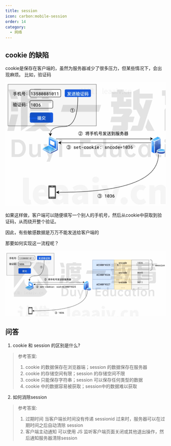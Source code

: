 ```yaml
---
title: session
icon: carbon:mobile-session
order: 14
category:
  - 网络
---
```


## cookie 的缺陷

cookie是保存在客户端的，虽然为服务器减少了很多压力，但某些情况下，会出现麻烦。
比如，验证码

![]( ../../../../src/.vuepress/public/assets/images/moreThanCode/network/session/image-20240227103950151.png)

如果这样做，客户端可以随便填写一个别人的手机号，然后从cookie中获取到验证码，从而绕开整个验证。

因此，有些敏感数据是万万不能发送给客户端的

那要如何实现这一流程呢？

![]( ../../../../src/.vuepress/public/assets/images/moreThanCode/network/session/image-20240227104127828.png)

## 问答

1. cookie 和 session 的区别是什么?

  > 参考答案:
  >
  > 1. cookie 的数据保存在浏览器端；session 的数据保存在服务器
  > 2. cookie 的存储空间有限；session 的存储空间不限
  > 3. cookie 只能保存字符串；session 可以保存任何类型的数据
  > 4. cookie 中的数据容易被获取；session中的数据难以获取

2. 如何消除session

  > 参考答案:
  >
  > 1. 过期时间
  >    当客户端长时间没有传递 sessionid 过来时，服务器可以在过期时间之后自动清除 session
  > 2. 客户端主动通知
  >    可以使用 JS 监听客户端页面关闭或其他退出操作，然后通知服务器清除session